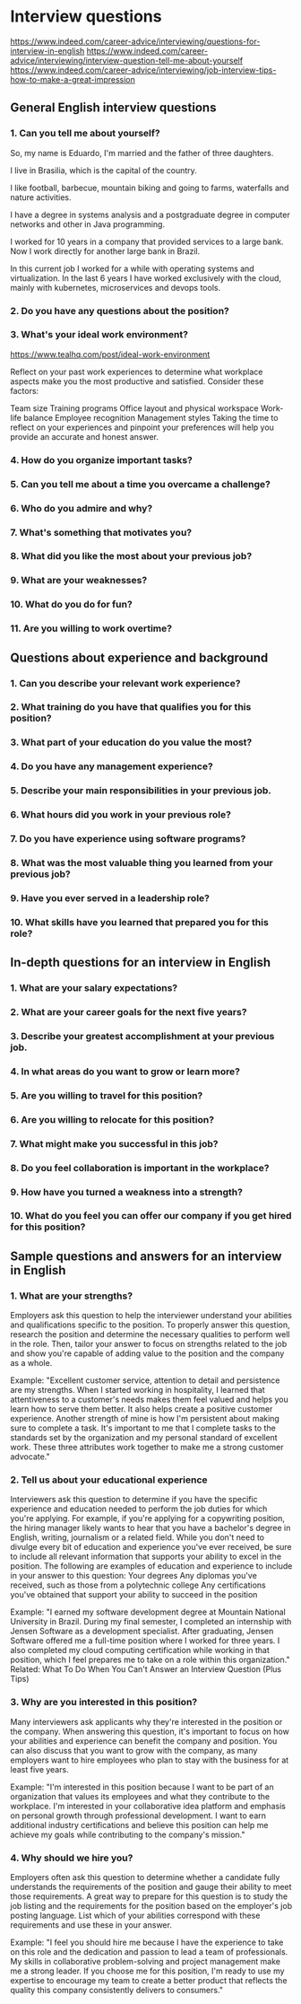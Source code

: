 # Interview questions 

https://www.indeed.com/career-advice/interviewing/questions-for-interview-in-english
https://www.indeed.com/career-advice/interviewing/interview-question-tell-me-about-yourself
https://www.indeed.com/career-advice/interviewing/job-interview-tips-how-to-make-a-great-impression


## General English interview questions


### 1. Can you tell me about yourself?

So, my name is Eduardo, I'm married and the father of three daughters.

I live in Brasilia, which is the capital of the country.

I like football, barbecue, mountain biking and going to farms, waterfalls and nature activities.

I have a degree in systems analysis and a postgraduate degree in computer networks and other in Java programming.

I worked for 10 years in a company that provided services to a large bank. Now I work directly for another large bank in Brazil.

In this current job I worked for a while with operating systems and virtualization. In the last 6 years I have worked exclusively with the cloud, mainly with kubernetes, microservices and devops tools.

### 2. Do you have any questions about the position?

### 3. What's your ideal work environment?

https://www.tealhq.com/post/ideal-work-environment


Reflect on your past work experiences to determine what workplace aspects make you the most productive and satisfied. Consider these factors:

Team size
Training programs
Office layout and physical workspace
Work-life balance
Employee recognition
Management styles
Taking the time to reflect on your experiences and pinpoint your preferences will help you provide an accurate and honest answer.



### 4. How do you organize important tasks?

### 5. Can you tell me about a time you overcame a challenge?

### 6. Who do you admire and why?

### 7. What's something that motivates you?

### 8. What did you like the most about your previous job?

### 9. What are your weaknesses?

### 10. What do you do for fun?

### 11. Are you willing to work overtime?


## Questions about experience and background


### 1. Can you describe your relevant work experience?


### 2. What training do you have that qualifies you for this position?


### 3. What part of your education do you value the most?


### 4. Do you have any management experience?


### 5. Describe your main responsibilities in your previous job.


### 6. What hours did you work in your previous role?


### 7. Do you have experience using software programs?


### 8. What was the most valuable thing you learned from your previous job?


### 9. Have you ever served in a leadership role?


### 10. What skills have you learned that prepared you for this role?


## In-depth questions for an interview in English

### 1. What are your salary expectations?

### 2. What are your career goals for the next five years?

### 3. Describe your greatest accomplishment at your previous job.

### 4. In what areas do you want to grow or learn more?

### 5. Are you willing to travel for this position?

### 6. Are you willing to relocate for this position?

### 7. What might make you successful in this job?

### 8. Do you feel collaboration is important in the workplace?

### 9. How have you turned a weakness into a strength?

### 10. What do you feel you can offer our company if you get hired for this position?

## Sample questions and answers for an interview in English

### 1. What are your strengths?

Employers ask this question to help the interviewer understand your abilities and qualifications specific to the position. To properly answer this question, research the position and determine the necessary qualities to perform well in the role. Then, tailor your answer to focus on strengths related to the job and show you're capable of adding value to the position and the company as a whole.

Example: "Excellent customer service, attention to detail and persistence are my strengths. When I started working in hospitality, I learned that attentiveness to a customer's needs makes them feel valued and helps you learn how to serve them better. It also helps create a positive customer experience. Another strength of mine is how I'm persistent about making sure to complete a task. It's important to me that I complete tasks to the standards set by the organization and my personal standard of excellent work. These three attributes work together to make me a strong customer advocate."

### 2. Tell us about your educational experience

Interviewers ask this question to determine if you have the specific experience and education needed to perform the job duties for which you're applying. For example, if you're applying for a copywriting position, the hiring manager likely wants to hear that you have a bachelor's degree in English, writing, journalism or a related field. While you don't need to divulge every bit of education and experience you've ever received, be sure to include all relevant information that supports your ability to excel in the position.
The following are examples of education and experience to include in your answer to this question:
Your degrees
Any diplomas you've received, such as those from a polytechnic college
Any certifications you've obtained that support your ability to succeed in the position

Example: "I earned my software development degree at Mountain National University in Brazil. During my final semester, I completed an internship with Jensen Software as a development specialist. After graduating, Jensen Software offered me a full-time position where I worked for three years. I also completed my cloud computing certification while working in that position, which I feel prepares me to take on a role within this organization."
Related: What To Do When You Can't Answer an Interview Question (Plus Tips)

### 3. Why are you interested in this position?

Many interviewers ask applicants why they're interested in the position or the company. When answering this question, it's important to focus on how your abilities and experience can benefit the company and position. You can also discuss that you want to grow with the company, as many employers want to hire employees who plan to stay with the business for at least five years.

Example: "I'm interested in this position because I want to be part of an organization that values its employees and what they contribute to the workplace. I'm interested in your collaborative idea platform and emphasis on personal growth through professional development. I want to earn additional industry certifications and believe this position can help me achieve my goals while contributing to the company's mission." 

### 4. Why should we hire you?

Employers often ask this question to determine whether a candidate fully understands the requirements of the position and gauge their ability to meet those requirements. A great way to prepare for this question is to study the job listing and the requirements for the position based on the employer's job posting language. List which of your abilities correspond with these requirements and use these in your answer.

Example: "I feel you should hire me because I have the experience to take on this role and the dedication and passion to lead a team of professionals. My skills in collaborative problem-solving and project management make me a strong leader. If you choose me for this position, I'm ready to use my expertise to encourage my team to create a better product that reflects the quality this company consistently delivers to consumers."